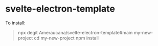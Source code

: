 # svelte-electron-template

To install:
> npx degit Ameraucana/svelte-electron-template#main my-new-project
> cd my-new-project
> npm install
